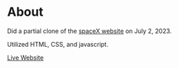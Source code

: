 # About
Did a partial clone of the [spaceX website](https://www.spacex.com/) on July 2, 2023. 

Utilized HTML, CSS, and javascript.

[Live Website](https://dustnvan.github.io/spaceX-clone/)
